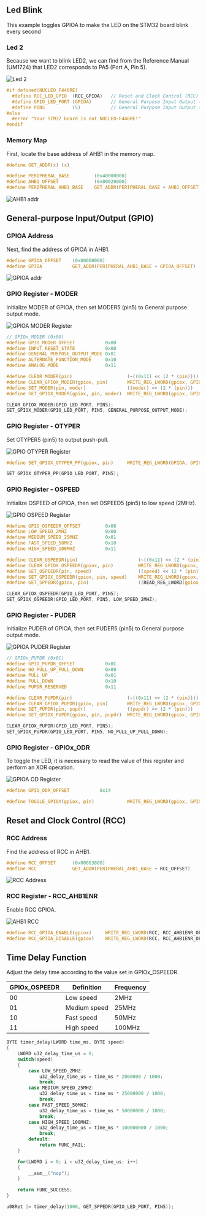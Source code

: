 ## Led Blink
This example toggles GPIOA to make the LED on the STM32 board blink every second

### Led 2
Because we want to blink LED2, we can find from the Reference Manual (UM1724) that LED2 corresponds to PA5 (Port A, Pin 5).

![Led 2](./img/led2_PA5.png)

```c
#if defined(NUCLEO_F446RE)
  #define RCC_LED_GPIO  (RCC_GPIOA)   // Reset and Clock Control (RCC) port
  #define GPIO_LED_PORT (GPIOA)       // General Purpose Input Output (GPIO) port
  #define PIN5          (5)           // General Purpose Input Output (GPIO) pin
#else
  #error "Your STM32 board is not NUCLEO-F446RE!"
#endif
```

### Memory Map
First, locate the base address of AHB1 in the memory map.

```c
#define GET_ADDR(x) (x)

#define PERIPHERAL_BASE         (0x40000000)
#define AHB1_OFFSET             (0x00020000)
#define PERIPHERAL_AHB1_BASE    GET_ADDR(PERIPHERAL_BASE + AHB1_OFFSET)
```

![AHB1 addr](./img/AHB1_addr.png)

## General-purpose Input/Output (GPIO)
### GPIOA Address
Next, find the address of GPIOA in AHB1.

```c
#define GPIOA_OFFSET    (0x00000000)
#define GPIOA           GET_ADDR(PERIPHERAL_AHB1_BASE + GPIOA_OFFSET)
```

![GPIOA addr](./img/GPIOA_addr.png)

### GPIO Register - MODER
Initialize MODER of GPIOA, then set MODER5 (pin5) to General purpose output mode.

![GPIOA MODER Register](./img/GPIOA_moder_reg.png)
```c
// GPIOx_MODER (0x00)
#define GPIO_MODER_OFFSET           0x00
#define INPUT_RESET_STATE           0x00
#define GENERAL_PURPOSE_OUTPUT_MODE 0x01
#define ALTERNATE_FUNCTION_MODE     0x10
#define ANALOG_MODE                 0x11

#define CLEAR_MODER(pin)                    (~((0x11) << (2 * (pin))))
#define CLEAR_GPIOX_MODER(gpiox, pin)       WRITE_REG_LWORD(gpiox, GPIO_MODER_OFFSET, READ_REG_LWORD(gpiox, GPIO_MODER_OFFSET) & CLEAR_MODER(pin))
#define SET_MODER(pin, moder)               ((moder) << (2 * (pin)))
#define SET_GPIOX_MODER(gpiox, pin, moder)  WRITE_REG_LWORD(gpiox, GPIO_MODER_OFFSET, READ_REG_LWORD(gpiox, GPIO_MODER_OFFSET) | SET_MODER(pin, moder))

CLEAR_GPIOX_MODER(GPIO_LED_PORT, PIN5);
SET_GPIOX_MODER(GPIO_LED_PORT, PIN5, GENERAL_PURPOSE_OUTPUT_MODE);
```

### GPIO Register - OTYPER
Set OTYPER5 (pin5) to output push-pull.

![GPIO OTYPER Register](./img/GPIOA_otyper.png)

```c
#define SET_GPIOX_OTYPER_PP(gpiox, pin)     WRITE_REG_LWORD(GPIOA, GPIO_OTYPER_OFFSET, READ_REG_LWORD(gpiox, GPIO_OTYPER_OFFSET) & (~(OUTPUT_PUSH_PULL << (pin))))

SET_GPIOX_OTYPER_PP(GPIO_LED_PORT, PIN5);
```

### GPIO Register - OSPEED
Initialize OSPEED of GPIOA, then set OSPEED5 (pin5) to low speed (2MHz).

![GPIO OSPEED Register](./img/GPIOA_ospeed.png)

```c
#define GPIO_OSPEEDR_OFFSET         0x08
#define LOW_SPEED_2MHZ              0x00
#define MEDIUM_SPEED_25MHZ          0x01
#define FAST_SPEED_50MHZ            0x10
#define HIGH_SPEED_100MHZ           0x11

#define CLEAR_OSPEEDR(pin)                      (~((0x11) << (2 * (pin))))
#define CLEAR_GPIOX_OSPEEDR(gpiox, pin)         WRITE_REG_LWORD(gpiox, GPIO_OSPEEDR_OFFSET, READ_REG_LWORD(gpiox, GPIO_OSPEEDR_OFFSET) & CLEAR_OSPEEDR(pin))
#define SET_OSPEEDR(pin, speed)                 ((speed) << (2 * (pin)))
#define SET_GPIOX_OSPEEDR(gpiox, pin, speed)    WRITE_REG_LWORD(gpiox, GPIO_OSPEEDR_OFFSET, READ_REG_LWORD(gpiox, GPIO_OSPEEDR_OFFSET) | SET_OSPEEDR(pin, speed))
#define GET_SPPEDR(gpiox, pin)                  ((READ_REG_LWORD(gpiox, GPIO_OSPEEDR_OFFSET) & (0x11 << (2 * (pin)))) >> (2 * (pin)))

CLEAR_GPIOX_OSPEEDR(GPIO_LED_PORT, PIN5);
SET_GPIOX_OSPEEDR(GPIO_LED_PORT, PIN5, LOW_SPEED_2MHZ);
```

### GPIO Register - PUDER
Initialize PUDER of GPIOA, then set PUDER5 (pin5) to General purpose output mode.

![GPIOA PUDER Register](./img/GPIOA_puder_reg.png)

```c
// GPIOx_PUPDR (0x0C)
#define GPIO_PUPDR_OFFSET           0x0C
#define NO_PULL_UP_PULL_DOWN        0x00
#define PULL_UP                     0x01
#define PULL_DOWN                   0x10
#define PUPDR_RESERVED              0x11

#define CLEAR_PUPDR(pin)                    (~((0x11) << (2 * (pin))))
#define CLEAR_GPIOX_PUPDR(gpiox, pin)       WRITE_REG_LWORD(gpiox, GPIO_PUPDR_OFFSET, READ_REG_LWORD(gpiox, GPIO_PUPDR_OFFSET) & CLEAR_PUPDR(pin))
#define SET_PUPDR(pin, pupdr)               ((pupdr) << (2 * (pin)))
#define SET_GPIOX_PUPDR(gpiox, pin, pupdr)  WRITE_REG_LWORD(gpiox, GPIO_PUPDR_OFFSET, READ_REG_LWORD(gpiox, GPIO_PUPDR_OFFSET) | SET_PUPDR(pin, pupdr))

CLEAR_GPIOX_PUPDR(GPIO_LED_PORT, PIN5);
SET_GPIOX_PUPDR(GPIO_LED_PORT, PIN5, NO_PULL_UP_PULL_DOWN);
```

### GPIO Register - GPIOx_ODR
To toggle the LED, it is necessary to read the value of this register and perform an XOR operation.

![GPIOA OD Register](./img/GPIOA_odr.png)

```c
#define GPIO_ODR_OFFSET           0x14

#define TOGGLE_GPIOX(gpiox, pin)            WRITE_REG_LWORD(gpiox, GPIO_ODR_OFFSET, READ_REG_LWORD(gpiox, GPIO_ODR_OFFSET) ^ (0x1 << (pin)))
```

## Reset and Clock Control (RCC)
### RCC Address
Find the address of RCC in AHB1.

```c
#define RCC_OFFSET      (0x00003800)
#define RCC             GET_ADDR(PERIPHERAL_AHB1_BASE + RCC_OFFSET)
```

![RCC Address](./img/RCC_addr.png)

### RCC Register - RCC_AHB1ENR
Enable RCC GPIOA.

![AHB1 RCC](./img/AHB1_RCC.png)

```c
#define RCC_GPIOA_ENABLE(gpiox)     WRITE_REG_LWORD(RCC, RCC_AHB1ENR_OFFSET, READ_REG_LWORD(RCC, RCC_AHB1ENR_OFFSET) | (GPIOX_ENABLE << RCC_GPIOX_TABLE[RCC_GPIOA]))
#define RCC_GPIOA_DISABLE(gpiox)    WRITE_REG_LWORD(RCC, RCC_AHB1ENR_OFFSET, READ_REG_LWORD(RCC, RCC_AHB1ENR_OFFSET) & (~(GPIOX_ENABLE << RCC_GPIOX_TABLE[RCC_GPIOA])))
```

## Time Delay Function
Adjust the delay time according to the value set in GPIOx_OSPEEDR.

|GPIOx_OSPEEDR|Definition|Frequency|
|-|-|-|
|00|Low speed|2MHz|
|01|Medium speed|25MHz|
|10|Fast speed|50MHz|
|11|High speed|100MHz|

```c
BYTE timer_delay(LWORD time_ms, BYTE speed)
{
    LWORD u32_delay_time_us = 0;
    switch(speed)
    {
        case LOW_SPEED_2MHZ:
            u32_delay_time_us = time_ms * 2000000 / 1000;
            break;
        case MEDIUM_SPEED_25MHZ:
            u32_delay_time_us = time_ms * 25000000 / 1000;
            break;
        case FAST_SPEED_50MHZ:
            u32_delay_time_us = time_ms * 50000000 / 1000;
            break;
        case HIGH_SPEED_100MHZ:
            u32_delay_time_us = time_ms * 100000000 / 1000;
            break;
        default:
            return FUNC_FAIL;
    }

    for(LWORD i = 0; i < u32_delay_time_us; i++)
    {
        __asm__("nop");
    }

    return FUNC_SUCCESS;
}

u08Ret |= timer_delay(1000, GET_SPPEDR(GPIO_LED_PORT, PIN5));
```